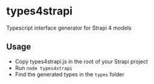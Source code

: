 # types4strapi
Typescript interface generator for Strapi 4 models

## Usage
- Copy types4strapi.js in the root of your Strapi project
- Run `node types4strapi`
- Find the generated types in the `types` folder
